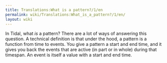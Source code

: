 ```yaml
---
title: Translations:What is a pattern?/1/en
permalink: wiki/Translations:What_is_a_pattern?/1/en/
layout: wiki
---
```


In Tidal, what *is* a pattern? There are a lot of ways of answering this
question. A technical definition is that under the hood, a pattern is a
function from time to events. You give a pattern a start and end time,
and it gives you back the events that are active (in part or in whole)
during that timespan. An event is itself a value with a start and end
time.

